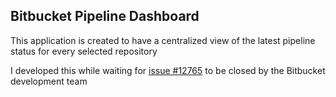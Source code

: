 ## Bitbucket Pipeline Dashboard

This application is created to have a centralized view of the latest pipeline status for every selected repository

I developed this while waiting for [issue #12765](https://bitbucket.org/site/master/issues/12765/pipeline-wallboards) to be closed by the Bitbucket development team

